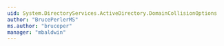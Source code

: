 ```yaml
---
uid: System.DirectoryServices.ActiveDirectory.DomainCollisionOptions
author: "BrucePerlerMS"
ms.author: "bruceper"
manager: "mbaldwin"
---
```

